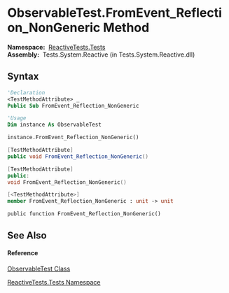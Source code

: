 # ObservableTest.FromEvent\_Reflection\_NonGeneric Method

**Namespace:**  [ReactiveTests.Tests](ReactiveTests.Tests\ReactiveTests.Tests.md)  
**Assembly:**  Tests.System.Reactive (in Tests.System.Reactive.dll)

## Syntax

```vb
'Declaration
<TestMethodAttribute> _
Public Sub FromEvent_Reflection_NonGeneric
```

```vb
'Usage
Dim instance As ObservableTest

instance.FromEvent_Reflection_NonGeneric()
```

```csharp
[TestMethodAttribute]
public void FromEvent_Reflection_NonGeneric()
```

```c++
[TestMethodAttribute]
public:
void FromEvent_Reflection_NonGeneric()
```

```fsharp
[<TestMethodAttribute>]
member FromEvent_Reflection_NonGeneric : unit -> unit 
```

```jscript
public function FromEvent_Reflection_NonGeneric()
```

## See Also

#### Reference

[ObservableTest Class](ObservableTest\ObservableTest.md)

[ReactiveTests.Tests Namespace](ReactiveTests.Tests\ReactiveTests.Tests.md)




